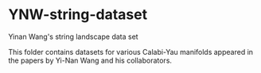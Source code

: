 # YNW-string-dataset
Yinan Wang's string landscape data set

This folder contains datasets for various Calabi-Yau manifolds appeared in the papers by Yi-Nan Wang and his collaborators.
